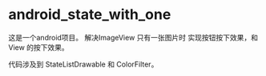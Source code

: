 # android_state_with_one
这是一个android项目。
解决ImageView 只有一张图片时 实现按钮按下效果，和View 的按下效果。

 代码涉及到 StateListDrawable 和 ColorFilter。
